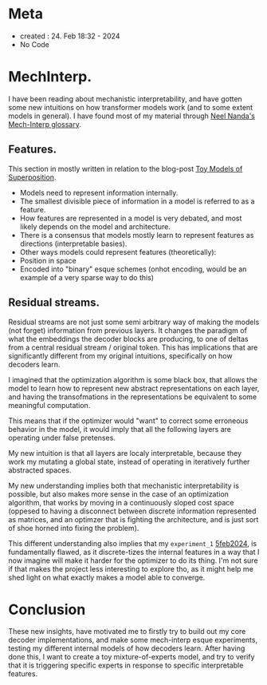 # Meta
- created : 24. Feb 18:32 - 2024
- No Code
# MechInterp.
I have been reading about mechanistic interpretability, and have gotten some new intuitions on how transformer models work (and to some extent models in general).
I have found most of my material through [Neel Nanda's Mech-Interp glossary](https://www.neelnanda.io/mechanistic-interpretability/glossary).

## Features.
This section in mostly written in relation to the blog-post [Toy Models of Superposition](https://transformer-circuits.pub/2022/toy_model/index.html#motivation).

- Models need to represent information internally.
- The smallest divisible piece of information in a model is referred to as a feature.
- How features are represented in a model is very debated, and most likely depends on the model and architecture.
- There is a consensus that models mostly learn to represent features as directions (interpretable basies).
- Other ways models could represent features (theoretically):
- Position in space
- Encoded into "binary" esque schemes (onhot encoding, would be an example of a very sparse way to do this)

## Residual streams.
Residual streams are not just some semi arbitrary way of making the models (not forget) information from previous layers.
It changes the paradigm of what the embeddings the decoder blocks are producing, to one of deltas from a central residual stream / original token.
This has implications that are significantly different from my original intuitions, specifically on how decoders learn.

I imagined that the optimization algorithm is some black box, that allows the model to learn how to represent new abstract representations on each layer, and having the transofmations in the representations be equivalent to some meaningful computation.

This means that if the optimizer would "want" to correct some erroneous behavior in the model, it would imply that all the following layers are operating under false pretenses.

My new intuition is that all layers are localy interpretable, because they work my mutating a global state, instead of operating in iteratively further abstracted spaces.

My new understanding implies both that mechanistic interpretability is possible, but also makes more sense in the case of an optimization algorithm, that works by moving in a continuously sloped cost space
(oppesed to having a disconnect between discrete information represented as matrices, and an optimzer that is fighting the architecture, and is just sort of shoe horned into fixing the problem).


This different understanding also implies that my `experiment_1` [5feb2024](5feb2024.md), is fundamentally flawed, as it discrete-tizes the internal features in a way that I now imagine will make it harder for the optimizer to do its thing. I'm not sure if that makes the project less interesting to explore tho, as it might help me shed light on what exactly makes a model able to converge.


# Conclusion
These new insights, have motivated me to firstly try to build out my core decoder implementations,
and make some mech-interp esque experiments, testing my different internal models of how decoders learn.
After having done this, I want to create a toy mixture-of-experts model, and try to verify that it is triggering specific experts in response to specific interpretable features.
